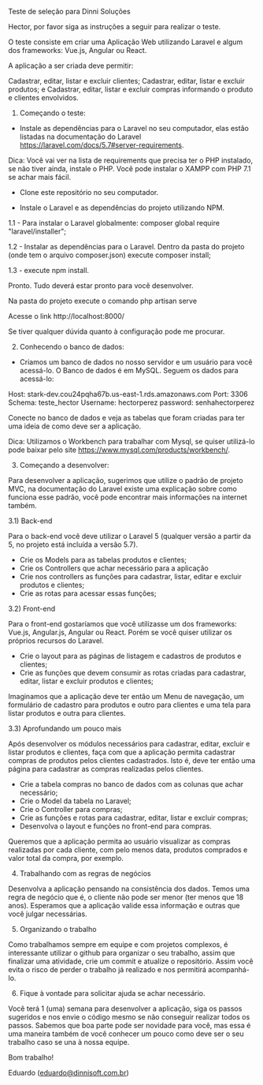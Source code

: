 Teste de seleção para Dinni Soluções


Hector, por favor siga as instruções a seguir para realizar o teste.

O teste consiste em criar uma Aplicação Web utilizando Laravel e algum dos frameworks: Vue.js, Angular ou React.

A aplicação a ser criada deve permitir:

Cadastrar, editar, listar e excluir clientes;
Cadastrar, editar, listar e excluir produtos; e
Cadastrar, editar, listar e excluir compras informando o produto e clientes envolvidos.

1) Começando o teste:
 - Instale as dependências para o Laravel no seu computador, elas estão listadas na documentação do Laravel https://laravel.com/docs/5.7#server-requirements.
 
  Dica: Você vai ver na lista de requirements que precisa ter o PHP instalado, se não tiver ainda, instale o PHP. Você pode instalar o XAMPP com PHP 7.1 se achar mais fácil.
 
 - Clone este repositório no seu computador.
 
 - Instale o Laravel e as dependências do projeto utilizando NPM.
 
 1.1 - Para instalar o Laravel globalmente: composer global require "laravel/installer";
 
 1.2 - Instalar as dependências para o Laravel. Dentro da pasta do projeto (onde tem o arquivo composer.json) execute composer install;
 
 1.3 - execute npm install.
 
Pronto. Tudo deverá estar pronto para você desenvolver.

Na pasta do projeto execute o comando php artisan serve

Acesse o link http://localhost:8000/

Se tiver qualquer dúvida quanto à configuração pode me procurar.

2) Conhecendo o banco de dados:

 - Criamos um banco de dados no nosso servidor e um usuário para você acessá-lo. O Banco de dados é em MySQL.
 Seguem os dados para acessá-lo:
 
 Host: stark-dev.cou24pqha67b.us-east-1.rds.amazonaws.com
 Port: 3306
 Schema: teste_hector
 Username: hectorperez
 password: senhahectorperez
 
 Conecte no banco de dados e veja as tabelas que foram criadas para ter uma ideia de como deve ser a aplicação.
 
 Dica: Utilizamos o Workbench para trabalhar com Mysql, se quiser utilizá-lo pode baixar pelo site https://www.mysql.com/products/workbench/.
 
 3) Começando a desenvolver:
 
 Para desenvolver a aplicação, sugerimos que utilize o padrão de projeto MVC, na documentação do Laravel existe uma explicação sobre como funciona esse padrão, você pode encontrar mais informações na internet também.
 
 3.1) Back-end
 
 Para o back-end você deve utilizar o Laravel 5 (qualquer versão a partir da 5, no projeto está incluída a versão 5.7).
 
 - Crie os Models para as tabelas produtos e clientes;
 - Crie os Controllers que achar necessário para a aplicação
 - Crie nos controllers as funções para cadastrar, listar, editar e excluir produtos e clientes;
 - Crie as rotas para acessar essas funções;

3.2) Front-end

Para o front-end gostaríamos que você utilizasse um dos frameworks: Vue.js, Angular.js, Angular ou React. Porém se você quiser utilizar os próprios recursos do Laravel.

 - Crie o layout para as páginas de listagem e cadastros de produtos e clientes;
 - Crie as funções que devem consumir as rotas criadas para cadastrar, editar, listar e excluir produtos e clientes;
 
 Imaginamos que a aplicação deve ter então um Menu de navegação, um formulário de cadastro para produtos e outro para clientes e uma tela para listar produtos e outra para clientes.
 
 3.3) Aprofundando um pouco mais
 
  Após desenvolver os módulos necessários para cadastrar, editar, excluir e listar produtos e clientes, faça com que a aplicação permita cadastrar compras de produtos pelos clientes cadastrados. Isto é, deve ter então uma página para cadastrar as compras realizadas pelos clientes.
  
  - Crie a tabela compras no banco de dados com as colunas que achar necessário;
  - Crie o Model da tabela no Laravel;
  - Crie o Controller para compras;
  - Crie as funções e rotas para cadastrar, editar, listar e excluir compras;
  - Desenvolva o layout e funções no front-end para compras.
  
  Queremos que a aplicação permita ao usuário visualizar as compras realizadas por cada cliente, com pelo menos data, produtos comprados e valor total da compra, por exemplo.

4) Trabalhando com as regras de negócios

 Desenvolva a aplicação pensando na consistência dos dados. Temos uma regra de negócio que é, o cliente não pode ser menor (ter menos que 18 anos). Esperamos que a aplicação valide essa informação e outras que você julgar necessárias.
 
 5) Organizando o trabalho
 
 Como trabalhamos sempre em equipe e com projetos complexos, é interessante utilizar o github para organizar o seu trabalho, assim que finalizar uma atividade, crie um commit e atualize o repositório. Assim você evita o risco de perder o trabalho já realizado e nos permitirá acompanhá-lo.
 
 6) Fique à vontade para solicitar ajuda se achar necessário.
 
 Você terá 1 (uma) semana para desenvolver a aplicação, siga os passos sugeridos e nos envie o código mesmo se não conseguir realizar todos os passos. Sabemos que boa parte pode ser novidade para você, mas essa é uma maneira também de você conhecer um pouco como deve ser o seu trabalho caso se una à nossa equipe.
 
 Bom trabalho!
 
 Eduardo (eduardo@dinnisoft.com.br)
